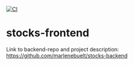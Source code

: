 [![CI](https://github.com/marlenebuelt/stocks-frontend/actions/workflows/ci.yml/badge.svg)](https://github.com/marlenebuelt/stocks-frontend/actions/workflows/ci.yml)

# stocks-frontend
Link to backend-repo and project description: https://github.com/marlenebuelt/stocks-backend
